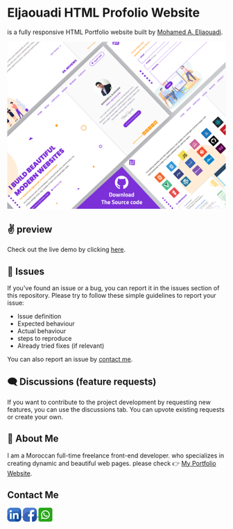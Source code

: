 # Eljaouadi HTML Profolio Website
is a fully responsive HTML Portfolio website built by [Mohamed A. Eljaouadi](https://eljaouadi.online).

![Screenshot](https://raw.githubusercontent.com/Jaouadi7/eljaouadi-portfolio/ad20a8fe6024f723ee6dd7ad4f8fb3e22aa57ca1/offer.jpg)

## ✌️ preview

Check out the live demo by clicking [here](https://jaouadi7.github.io/eljaouadi-portfolio). 

## 🍔 Issues

If you've found an issue or a bug, you can report it in the issues section of this repository. Please try to follow these simple guidelines to report your issue:

* Issue definition
* Expected behaviour
* Actual behaviour
* steps to reproduce
* Already tried fixes (if relevant)

You can also report an issue by  [contact me](mailto:contact@eljaouadi.online).

## 🗨️ Discussions (feature requests)

If you want to contribute to the project development by requesting new features, you can use the discussions tab. You can upvote existing requests or create your own.


## 🚀 About Me

I am a Moroccan full-time freelance front-end developer. who specializes in creating dynamic and beautiful web pages. please check  👉  [My Portfolio Website](https://eljaouadi.online).

## Contact Me

<a href = 'https://www.linkedin.com/in/eljaouadi'>
  <img width = '32px' align= 'center' src="https://github.com/Jaouadi7/Jaouadi7/blob/main/linkedin.png"/>
</a> 
<a href = 'https://web.facebook.com/Eljaouadi7/'>
  <img width = '32px' align= 'center' src="https://github.com/Jaouadi7/Jaouadi7/blob/main/facebook%20(1).png"/>
</a>
<a href = 'https://wa.me/00212621058205'>
  <img width = '32px' align= 'center' src="https://github.com/Jaouadi7/Jaouadi7/blob/main/whatsapp.png"/>
</a>
